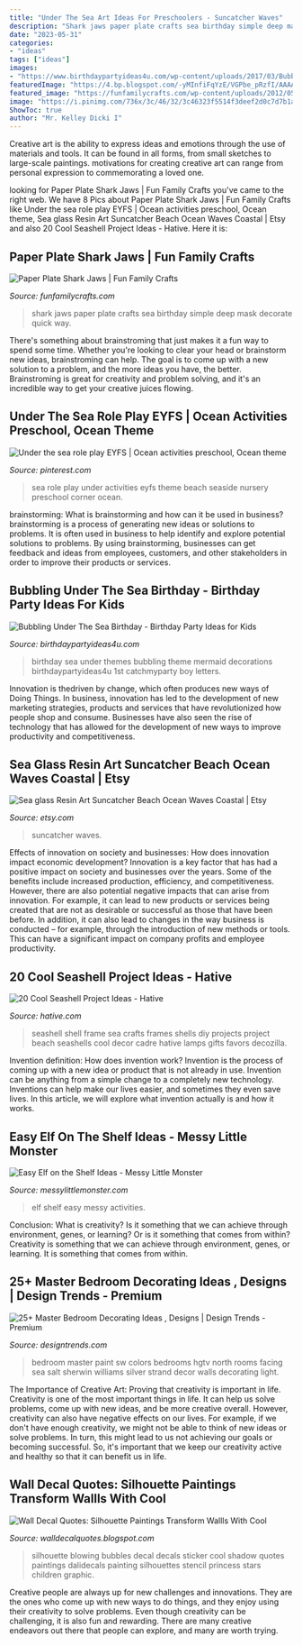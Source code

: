 ```yaml
---
title: "Under The Sea Art Ideas For Preschoolers - Suncatcher Waves"
description: "Shark jaws paper plate crafts sea birthday simple deep mask decorate quick way"
date: "2023-05-31"
categories:
- "ideas"
tags: ["ideas"]
images:
- "https://www.birthdaypartyideas4u.com/wp-content/uploads/2017/03/Bubbling-Under-The-Sea-Birthday-One-Letters-600x891.jpg"
featuredImage: "https://4.bp.blogspot.com/-yMInfiFqYzE/VGPbe_pRzfI/AAAAAAAABEw/z4MYu2iBglM/s1600/1401277_10151887570708089_649025853_o.jpg"
featured_image: "https://funfamilycrafts.com/wp-content/uploads/2012/05/shark-jaws.jpg"
image: "https://i.pinimg.com/736x/3c/46/32/3c46323f5514f3deef2d0c7d7b1a4f70--role-play-under-the-sea.jpg"
ShowToc: true
author: "Mr. Kelley Dicki I"
---
```



Creative art is the ability to express ideas and emotions through the use of materials and tools. It can be found in all forms, from small sketches to large-scale paintings. motivations for creating creative art can range from personal expression to commemorating a loved one.

	

		
looking for Paper Plate Shark Jaws | Fun Family Crafts you've came to the right web. We have 8 Pics about Paper Plate Shark Jaws | Fun Family Crafts like Under the sea role play EYFS | Ocean activities preschool, Ocean theme, Sea glass Resin Art Suncatcher Beach Ocean Waves Coastal | Etsy and also 20 Cool Seashell Project Ideas - Hative. Here it is:
		
    
## Paper Plate Shark Jaws | Fun Family Crafts

<img loading=lazy src="https://funfamilycrafts.com/wp-content/uploads/2012/05/shark-jaws.jpg" onerror="this.onerror=null;this.src='https://tse3.mm.bing.net/th?id=OIP.DNvvainOZUsT0xnGULg-jAAAAA&amp;pid=15.1';" alt="Paper Plate Shark Jaws | Fun Family Crafts">

_Source: funfamilycrafts.com_

>shark jaws paper plate crafts sea birthday simple deep mask decorate quick way. 

	

There's something about brainstroming that just makes it a fun way to spend some time. Whether you're looking to clear your head or brainstorm new ideas, brainstroming can help. The goal is to come up with a new solution to a problem, and the more ideas you have, the better. Brainstroming is great for creativity and problem solving, and it's an incredible way to get your creative juices flowing.

    
## Under The Sea Role Play EYFS | Ocean Activities Preschool, Ocean Theme

<img loading=lazy src="https://i.pinimg.com/736x/3c/46/32/3c46323f5514f3deef2d0c7d7b1a4f70--role-play-under-the-sea.jpg" onerror="this.onerror=null;this.src='https://tse3.mm.bing.net/th?id=OIP.cbW4GhBWt4PgI6sayRpKwQHaJ3&amp;pid=15.1';" alt="Under the sea role play EYFS | Ocean activities preschool, Ocean theme">

_Source: pinterest.com_

>sea role play under activities eyfs theme beach seaside nursery preschool corner ocean. 

	

brainstorming: What is brainstorming and how can it be used in business?
brainstorming is a process of generating new ideas or solutions to problems. It is often used in business to help identify and explore potential solutions to problems. By using brainstorming, businesses can get feedback and ideas from employees, customers, and other stakeholders in order to improve their products or services.

    
## Bubbling Under The Sea Birthday - Birthday Party Ideas For Kids

<img loading=lazy src="https://www.birthdaypartyideas4u.com/wp-content/uploads/2017/03/Bubbling-Under-The-Sea-Birthday-One-Letters-600x891.jpg" onerror="this.onerror=null;this.src='https://tse2.mm.bing.net/th?id=OIP.h6GSUECiNyScd-fkrlW7rQHaK_&amp;pid=15.1';" alt="Bubbling Under The Sea Birthday - Birthday Party Ideas for Kids">

_Source: birthdaypartyideas4u.com_

>birthday sea under themes bubbling theme mermaid decorations birthdaypartyideas4u 1st catchmyparty boy letters. 

	

Innovation is thedriven by change, which often produces new ways of Doing Things. In business, innovation has led to the development of new marketing strategies, products and services that have revolutionized how people shop and consume. Businesses have also seen the rise of technology that has allowed for the development of new ways to improve productivity and competitiveness.

    
## Sea Glass Resin Art Suncatcher Beach Ocean Waves Coastal | Etsy

<img loading=lazy src="https://i.etsystatic.com/22198595/r/il/7ffa03/3065419720/il_fullxfull.3065419720_j1e8.jpg" onerror="this.onerror=null;this.src='https://tse2.mm.bing.net/th?id=OIP.yBzdoIcPkw6dl5VpveEB8QHaIz&amp;pid=15.1';" alt="Sea glass Resin Art Suncatcher Beach Ocean Waves Coastal | Etsy">

_Source: etsy.com_

>suncatcher waves. 

	

Effects of innovation on society and businesses: How does innovation impact economic development?
Innovation is a key factor that has had a positive impact on society and businesses over the years. Some of the benefits include increased production, efficiency, and competitiveness. However, there are also potential negative impacts that can arise from innovation. For example, it can lead to new products or services being created that are not as desirable or successful as those that have been before. In addition, it can also lead to changes in the way business is conducted – for example, through the introduction of new methods or tools. This can have a significant impact on company profits and employee productivity.

    
## 20 Cool Seashell Project Ideas - Hative

<img loading=lazy src="https://hative.com/wp-content/uploads/2014/12/seashell-project-ideas/11-sea-shell-photo-frame.jpg" onerror="this.onerror=null;this.src='https://tse4.mm.bing.net/th?id=OIP.zg4oFNNHPHchdF10OVI2mQHaJ4&amp;pid=15.1';" alt="20 Cool Seashell Project Ideas - Hative">

_Source: hative.com_

>seashell shell frame sea crafts frames shells diy projects project beach seashells cool decor cadre hative lamps gifts favors decozilla. 

	

Invention definition: How does invention work?
Invention is the process of coming up with a new idea or product that is not already in use. Invention can be anything from a simple change to a completely new technology. Inventions can help make our lives easier, and sometimes they even save lives. In this article, we will explore what invention actually is and how it works.

    
## Easy Elf On The Shelf Ideas - Messy Little Monster

<img loading=lazy src="https://4.bp.blogspot.com/-yMInfiFqYzE/VGPbe_pRzfI/AAAAAAAABEw/z4MYu2iBglM/s1600/1401277_10151887570708089_649025853_o.jpg" onerror="this.onerror=null;this.src='https://tse2.mm.bing.net/th?id=OIP.alxO8isN3eTAPQt0R3nQRwHaJ4&amp;pid=15.1';" alt="Easy Elf on the Shelf Ideas - Messy Little Monster">

_Source: messylittlemonster.com_

>elf shelf easy messy activities. 

	

Conclusion: What is creativity? Is it something that we can achieve through environment, genes, or learning? Or is it something that comes from within?
Creativity is something that we can achieve through environment, genes, or learning. It is something that comes from within.

    
## 25+ Master Bedroom Decorating Ideas , Designs | Design Trends - Premium

<img loading=lazy src="https://images.designtrends.com/wp-content/uploads/2016/04/13104532/Traditional-Master-Bedroom-Design.jpg" onerror="this.onerror=null;this.src='https://tse3.mm.bing.net/th?id=OIP.3JD_pxSh_aXeZ5PR7IQeBAHaJ4&amp;pid=15.1';" alt="25+ Master Bedroom Decorating Ideas , Designs | Design Trends - Premium">

_Source: designtrends.com_

>bedroom master paint sw colors bedrooms hgtv north rooms facing sea salt sherwin williams silver strand decor walls decorating light. 

	

The Importance of Creative Art: Proving that creativity is important in life.
Creativity is one of the most important things in life. It can help us solve problems, come up with new ideas, and be more creative overall. However, creativity can also have negative effects on our lives. For example, if we don't have enough creativity, we might not be able to think of new ideas or solve problems. In turn, this might lead to us not achieving our goals or becoming successful. So, it's important that we keep our creativity active and healthy so that it can benefit us in life.

    
## Wall Decal Quotes: Silhouette Paintings Transform Wallls With Cool

<img loading=lazy src="http://2.bp.blogspot.com/-Z-IOpf2r794/Um-invrJZwI/AAAAAAAAED0/Xq3-l-1cVrw/s1600/siloutte+painting+fairy.jpg" onerror="this.onerror=null;this.src='https://tse1.mm.bing.net/th?id=OIP.Jr6j4fcwcAsBMYfhjMR12wAAAA&amp;pid=15.1';" alt="Wall Decal Quotes: Silhouette Paintings Transform Wallls With Cool">

_Source: walldecalquotes.blogspot.com_

>silhouette blowing bubbles decal decals sticker cool shadow quotes paintings dalidecals painting silhouettes stencil princess stars children graphic. 

	

Creative people are always up for new challenges and innovations. They are the ones who come up with new ways to do things, and they enjoy using their creativity to solve problems. Even though creativity can be challenging, it is also fun and rewarding. There are many creative endeavors out there that people can explore, and many are worth trying.

